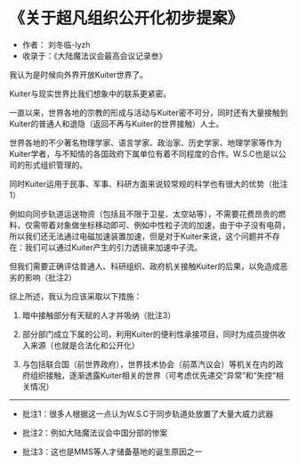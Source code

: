 # 《关于超凡组织公开化初步提案》

- 作者： 刘冬临-lyzh
- 收录于：《大陆魔法议会最高会议记录叁》

我认为是时候向外界开放Kuiter世界了。

Kuiter与现实世界比我们想象中的联系更紧密。

一直以来，世界各地的宗教的形成与活动与Kuiter密不可分，同时还有大量接触到Kuiter的普通人和退隐（返回不再与Kuiter的世界接触）人士。

世界各地的不少著名物理学家、语言学家、政治家、历史学家、地理学家等作为Kuiter学者，与不知情的各国政府下属单位有着不同程度的合作。W.S.C也是以公司的形式组织管理的。

同时Kuiter运用于民事、军事、科研方面来说较常规的科学也有很大的优势（批注1）

例如向同步轨道运送物资（包括且不限于卫星、太空站等），不需要花费昂贵的燃料，仅需带着对象做坐标移动即可、例如中性粒子流的加速，由于中子没有电荷，所以我们还无法通过电磁加速装置加速，但是对于Kuiter来说，这个问题并不存在：我们可以通过Kuiter产生的引力透镜来加速中子流。

但我们需要正确评估普通人、科研组织、政府机关接触Kuiter的后果，以免造成恶劣的影响（批注2）

综上所述，我认为应该采取以下措施：

1. 暗中接触部分有天赋的人才并吸纳（批注3）

2. 部分部门成立下属的公司，利用Kuiter的便利性承接项目，同时为成员提供收入来源（也就是合法化和公开化）

3. 与包括联合国（前世界政府），世界技术协会（前蒸汽议会）等机关在内的政府组织接触，逐渐透露Kuiter相关的世界（可考虑优先递交“异常”和“失控”相关情况）

---

- 批注1：很多人根据这一点认为W.S.C于同步轨道处放置了大量大威力武器

- 批注2：例如大陆魔法议会中国分部<!--和日本分部-->的惨案

- 批注3：这也是MMS等人才储备基地的诞生原因之一
